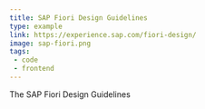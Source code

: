 ```yaml
---
title: SAP Fiori Design Guidelines
type: example
link: https://experience.sap.com/fiori-design/
image: sap-fiori.png
tags:
 - code
 - frontend
---
```


The SAP Fiori Design Guidelines
